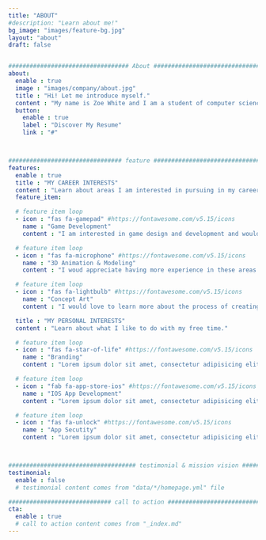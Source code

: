 ```yaml
---
title: "ABOUT"
#description: "Learn about me!"
bg_image: "images/feature-bg.jpg"
layout: "about"
draft: false


################################## About #####################################
about:
  enable : true
  image : "images/company/about.jpg"
  title : "Hi! Let me introduce myself."
  content : "My name is Zoe White and I am a student of computer science and art at Allegheny College. My interests include game design and development, 3D modeling, animation, and creative technology. I am currently in a co-op with creative technology company DEEPLOCAL and looking for similar opportunities! Check out my resume and scroll down for an overview of my interests!!"
  button:
    enable : true
    label : "Discover My Resume"
    link : "#"



################################ feature #####################################
features:
  enable : true
  title : "MY CAREER INTERESTS"
  content : "Learn about areas I am interested in pursuing in my career and academic life."
  feature_item:

  # feature item loop
  - icon : "fas fa-gamepad" #https://fontawesome.com/v5.15/icons
    name : "Game Development"
    content : "I am interested in game design and development and would love ot explore this intersection of art and technology."

  # feature item loop
  - icon : "fas fa-microphone" #https://fontawesome.com/v5.15/icons
    name : "3D Animation & Modeling"
    content : "I woud appreciate having more experience in these areas and I am currently working on relevant personal projects."

  # feature item loop
  - icon : "fas fa-lightbulb" #https://fontawesome.com/v5.15/icons
    name : "Concept Art"
    content : "I would love to learn more about the process of creating concept art for both characters and settings."

  title : "MY PERSONAL INTERESTS"
  content : "Learn about what I like to do with my free time."

  # feature item loop
  - icon : "fas fa-star-of-life" #https://fontawesome.com/v5.15/icons
    name : "Branding"
    content : "Lorem ipsum dolor sit amet, consectetur adipisicing elit, sed do eiusmod tempor incididunt ut"

  # feature item loop
  - icon : "fab fa-app-store-ios" #https://fontawesome.com/v5.15/icons
    name : "IOS App Development"
    content : "Lorem ipsum dolor sit amet, consectetur adipisicing elit, sed do eiusmod tempor incididunt ut"

  # feature item loop
  - icon : "fas fa-unlock" #https://fontawesome.com/v5.15/icons
    name : "App Secutity"
    content : "Lorem ipsum dolor sit amet, consectetur adipisicing elit, sed do eiusmod tempor incididunt ut"



#################################### testimonial & mission vision #######################################
testimonial:
  enable : false
  # testimonial content comes from "data/*/homepage.yml" file

############################# call to action #################################
cta:
  enable : true
  # call to action content comes from "_index.md"
---
```

